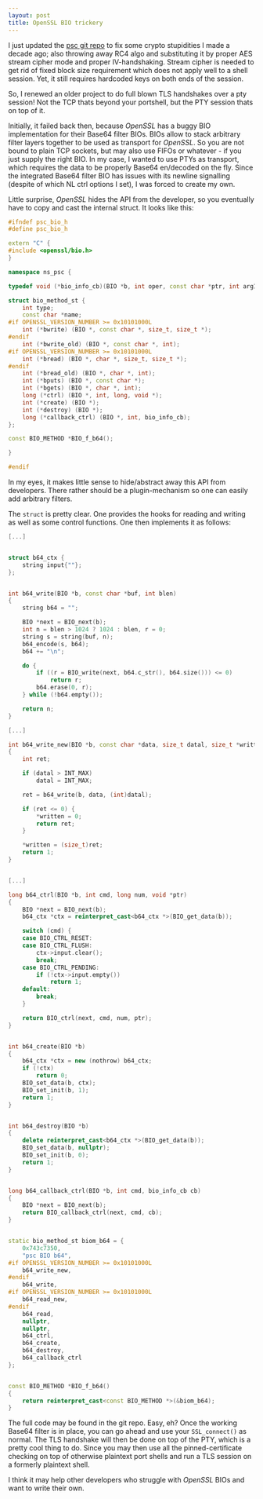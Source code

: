 ```yaml
---
layout: post
title: OpenSSL BIO trickery
---
```


I just updated the [psc git repo](https://github.com/stealth/psc)
to fix some crypto stupidities I made a decade ago; also throwing away
RC4 algo and substituting it by proper AES stream cipher mode and proper
IV-handshaking. Stream cipher is needed to get rid of fixed block size requirement
which does not apply well to a shell session.
Yet, it still requires hardcoded keys on both ends of the session.

So, I renewed an older project to do full blown TLS handshakes over a pty session!
Not the TCP thats beyond your portshell, but the PTY session thats on top of it.

Initially, it failed back then, because *OpenSSL* has a buggy BIO implementation
for their Base64 filter BIOs. BIOs allow to stack arbitrary filter layers
together to be used as transport for *OpenSSL*. So you are not bound
to plain TCP sockets, but may also use FIFOs or whatever - if you just supply
the right BIO. In my case, I wanted to use PTYs as transport, which requires the
data to be properly Base64 en/decoded on the fly. Since the integrated
Base64 filter BIO has issues with its newline signalling (despite of which NL
ctrl options I set), I was forced to create my own.

Little surprise, *OpenSSL* hides the API from the developer, so you eventually have
to copy and cast the internal struct. It looks like this:


```cpp
#ifndef psc_bio_h
#define psc_bio_h

extern "C" {
#include <openssl/bio.h>
}

namespace ns_psc {

typedef void (*bio_info_cb)(BIO *b, int oper, const char *ptr, int arg1, long arg2, long arg3);

struct bio_method_st {
	int type;
	const char *name;
#if OPENSSL_VERSION_NUMBER >= 0x10101000L
	int (*bwrite) (BIO *, const char *, size_t, size_t *);
#endif
	int (*bwrite_old) (BIO *, const char *, int);
#if OPENSSL_VERSION_NUMBER >= 0x10101000L
	int (*bread) (BIO *, char *, size_t, size_t *);
#endif
	int (*bread_old) (BIO *, char *, int);
	int (*bputs) (BIO *, const char *);
	int (*bgets) (BIO *, char *, int);
	long (*ctrl) (BIO *, int, long, void *);
	int (*create) (BIO *);
	int (*destroy) (BIO *);
	long (*callback_ctrl) (BIO *, int, bio_info_cb);
};

const BIO_METHOD *BIO_f_b64();

}

#endif
```

In my eyes, it makes little sense to hide/abstract away this API from developers. There rather
should be a plugin-mechanism so one can easily add arbitrary filters.


The `struct` is pretty clear. One provides the hooks for reading and writing as well
as some control functions. One then implements it as follows:


```cpp
[...]


struct b64_ctx {
	string input{""};
};


int b64_write(BIO *b, const char *buf, int blen)
{
	string b64 = "";

	BIO *next = BIO_next(b);
	int n = blen > 1024 ? 1024 : blen, r = 0;
	string s = string(buf, n);
	b64_encode(s, b64);
	b64 += "\n";

	do {
		if ((r = BIO_write(next, b64.c_str(), b64.size())) <= 0)
			return r;
		b64.erase(0, r);
	} while (!b64.empty());

	return n;
}

[...]

int b64_write_new(BIO *b, const char *data, size_t datal, size_t *written)
{
	int ret;

	if (datal > INT_MAX)
		datal = INT_MAX;

	ret = b64_write(b, data, (int)datal);

	if (ret <= 0) {
		*written = 0;
		return ret;
	}

	*written = (size_t)ret;
	return 1;
}


[...]

long b64_ctrl(BIO *b, int cmd, long num, void *ptr)
{
	BIO *next = BIO_next(b);
	b64_ctx *ctx = reinterpret_cast<b64_ctx *>(BIO_get_data(b));

	switch (cmd) {
	case BIO_CTRL_RESET:
	case BIO_CTRL_FLUSH:
		ctx->input.clear();
		break;
	case BIO_CTRL_PENDING:
		if (!ctx->input.empty())
			return 1;
	default:
		break;
	}

	return BIO_ctrl(next, cmd, num, ptr);
}


int b64_create(BIO *b)
{
	b64_ctx *ctx = new (nothrow) b64_ctx;
	if (!ctx)
		return 0;
	BIO_set_data(b, ctx);
	BIO_set_init(b, 1);
	return 1;
}


int b64_destroy(BIO *b)
{
	delete reinterpret_cast<b64_ctx *>(BIO_get_data(b));
	BIO_set_data(b, nullptr);
	BIO_set_init(b, 0);
	return 1;
}


long b64_callback_ctrl(BIO *b, int cmd, bio_info_cb cb)
{
	BIO *next = BIO_next(b);
	return BIO_callback_ctrl(next, cmd, cb);
}


static bio_method_st biom_b64 = {
	0x743c7350,
	"psc BIO b64",
#if OPENSSL_VERSION_NUMBER >= 0x10101000L
	b64_write_new,
#endif
	b64_write,
#if OPENSSL_VERSION_NUMBER >= 0x10101000L
	b64_read_new,
#endif
	b64_read,
	nullptr,
	nullptr,
	b64_ctrl,
	b64_create,
	b64_destroy,
	b64_callback_ctrl
};


const BIO_METHOD *BIO_f_b64()
{
	return reinterpret_cast<const BIO_METHOD *>(&biom_b64);
}

```

The full code may be found in the git repo. Easy, eh? Once the working Base64 filter
is in place, you can go ahead and use your `SSL_connect()` as normal. The TLS handshake
will then be done on top of the PTY, which is a pretty cool thing to do. Since you may
then use all the pinned-certificate checking on top of otherwise plaintext
port shells and run a TLS session on a formerly plaintext shell.

I think it may help other developers who struggle with *OpenSSL* BIOs and want
to write their own.








